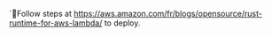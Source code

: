 `Follow steps at https://aws.amazon.com/fr/blogs/opensource/rust-runtime-for-aws-lambda/ to deploy.